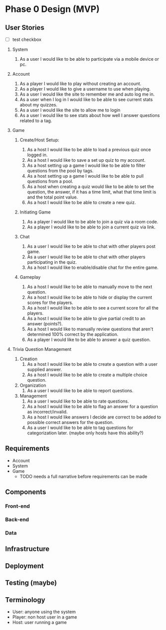 # Phase 0 Design (MVP)
## User Stories

- [ ] test checkbox

1. System
    1. As a user I would like to be able to participate via a mobile device or pc.

2. Account
    1. As a player I would like to play without creating an account.
    2. As a player I would like to give a username to use when playing.
    3. As a user I would like the site to remember me and auto log me in.
    4. As a user when I log in I would like to be able to see current stats about my quizzes.
    5. As a user I would like the site to allow me to login
    6. As a user I would like to see stats about how well I answer questions related to a tag.

3. Game
    1. Create/Host Setup:
        1. As a host I would like to be able to load a previous quiz once logged in.
        2. As a host I would like to save a set up quiz to my account.
        3. As a host setting up a game I would like to be able to filter questions from the pool by tags.
        4. As a host setting up a game I would like to be able to pull questions from a pool.
        5. As a host when creating a quiz would like to be able to set the question, the answer, if it has a time limit, what that time limit is and the total point value.
        6. As a host I would like to be able to create a new quiz.

    2. Initiating Game
        1. As a player I would like to be able to join a quiz via a room code.
        2. As a player I would like to be able to join a current quiz via link.

    3. Chat
        1. As a user I would like to be able to chat with other players post game.
        2. As a user I would like to be able to chat with other players participating in the quiz.
        3. As a host I would like to enable/disable chat for the entire game.

    4. Gameplay
        1. As a host I would like to be able to manually move to the next question.
        2. As a host I would like to be able to hide or display the current scores for the players.
        3. As a host I would like to be able to see a current score for all the players.
        4. As a host I would like to be able to give partial credit to an answer (points?).
        5. As a host I would like to manually review questions that aren't determined 100% correct by the application.
        6. As a player I would like to be able to answer a quiz question.

4. Trivia Question Management
    1. Creation
        1. As a host I would like to be able to create a question with a user supplied answer.
        2. As a host I would like to be able to create a multiple choice question.
    2. Organization
        1. As a user I would like to be able to report questions.
    3. Management
        1. As a user I would like to be able to rate questions.
        2. As a host I would like to be able to flag an answer for a question as incorrect/invalid.
        3. As a host I would like answers I decide are correct to be added to possible correct answers for the question.
        4. As a user I would like to be able to tag questions for categorization later. (maybe only hosts have this ability?)

## Requirements
- Account
- System
- Game
    - TODO needs a full narrative before requirements can be made

## Components
### Front-end
### Back-end
### Data
## Infrastructure
## Deployment
## Testing (maybe)
## Terminology
- User: anyone using the system
- Player: non host user in a game
- Host: user running a game
